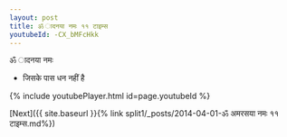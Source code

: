 ```yaml
---
layout: post
title: ॐ ादनया नमः ११ टाइम्स
youtubeId: -CX_bMFcHkk
---
```

 
 
 ॐ ादनया नमः  
 
 -  जिसके पास धन नहीं है 
 
  
 
  
 
 
 
 
 
 


{% include youtubePlayer.html id=page.youtubeId %}
 
[Next]({{ site.baseurl }}{% link  split1/_posts/2014-04-01-ॐ अमरसया नमः ११ टाइम्स.md%})
 

